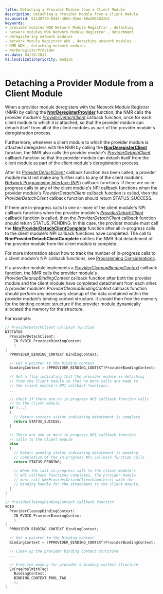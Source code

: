 ```yaml
---
title: Detaching a Provider Module from a Client Module
description: Detaching a Provider Module from a Client Module
ms.assetid: 011d0770-6942-480e-95ee-88a2903822b2
keywords:
- provider modules WDK Network Module Registrar , detaching
- network modules WDK Network Module Registrar , detachment
- deregistering network modules
- Network Module Registrar WDK , detaching network modules
- NMR WDK , detaching network modules
- NmrDeregisterProvider
ms.date: 04/20/2017
ms.localizationpriority: medium
---
```


# Detaching a Provider Module from a Client Module


When a provider module deregisters with the Network Module Registrar (NMR) by calling the [**NmrDeregisterProvider**](https://docs.microsoft.com/windows-hardware/drivers/ddi/netioddk/nf-netioddk-nmrderegisterprovider) function, the NMR calls the provider module's [*ProviderDetachClient*](https://docs.microsoft.com/windows-hardware/drivers/ddi/netioddk/nc-netioddk-npi_provider_detach_client_fn) callback function, once for each client module to which it is attached, so that the provider module can detach itself from all of the client modules as part of the provider module's deregistration process.

Furthermore, whenever a client module to which the provider module is attached deregisters with the NMR by calling the [**NmrDeregisterClient**](https://docs.microsoft.com/windows-hardware/drivers/ddi/netioddk/nf-netioddk-nmrderegisterclient) function, the NMR also calls the provider module's [*ProviderDetachClient*](https://docs.microsoft.com/windows-hardware/drivers/ddi/netioddk/nc-netioddk-npi_provider_detach_client_fn) callback function so that the provider module can detach itself from the client module as part of the client module's deregistration process.

After its [*ProviderDetachClient*](https://docs.microsoft.com/windows-hardware/drivers/ddi/netioddk/nc-netioddk-npi_provider_detach_client_fn) callback function has been called, a provider module must not make any further calls to any of the client module's [Network Programming Interface (NPI)](network-programming-interface.md) callback functions. If there are no in-progress calls to any of the client module's NPI callback functions when the provider module's *ProviderDetachClient* callback function is called, then the *ProviderDetachClient* callback function should return STATUS\_SUCCESS.

If there are in-progress calls to one or more of the client module's NPI callback functions when the provider module's [*ProviderDetachClient*](https://docs.microsoft.com/windows-hardware/drivers/ddi/netioddk/nc-netioddk-npi_provider_detach_client_fn) callback function is called, then the *ProviderDetachClient* callback function should return STATUS\_PENDING. In this case, the provider module must call the [**NmrProviderDetachClientComplete**](https://docs.microsoft.com/windows-hardware/drivers/ddi/netioddk/nf-netioddk-nmrproviderdetachclientcomplete) function after all in-progress calls to the client module's NPI callback functions have completed. The call to **NmrProviderDetachClientComplete** notifies the NMR that detachment of the provider module from the client module is complete.

For more information about how to track the number of in-progress calls to a client module's NPI callback functions, see [Programming Considerations](programming-considerations.md).

If a provider module implements a [*ProviderCleanupBindingContext*](https://docs.microsoft.com/windows-hardware/drivers/ddi/netioddk/nc-netioddk-npi_provider_cleanup_binding_context_fn) callback function, the NMR calls the provider module's *ProviderCleanupBindingContext* callback function after both the provider module and the client module have completed detachment from each other. A provider module's *ProviderCleanupBindingContext* callback function should perform any necessary cleanup of the data contained within the provider module's binding context structure. It should then free the memory for the binding context structure if the provider module dynamically allocated the memory for the structure.

For example:

```C++
// ProviderDetachClient callback function
NTSTATUS
  ProviderDetachClient(
    IN PVOID ProviderBindingContext
    )
{
  PPROVIDER_BINDING_CONTEXT BindingContext;

  // Get a pointer to the binding context
  BindingContext = (PPROVIDER_BINDING_CONTEXT)ProviderBindingContext;

  // Set a flag indicating that the provider module is detaching
  // from the client module so that no more calls are made to
  // the client module's NPI callback functions.
  ...

  // Check if there are no in-progress NPI callback function calls
  // to the client module
  if (...)
  {
    // Return success status indicating detachment is complete
    return STATUS_SUCCESS;
  }

  // There are one or more in-progress NPI callback function
  // calls to the client module
  else
  {
    // Return pending status indicating detachment is pending
    // completion of the in-progress NPI callback function calls
    return STATUS_PENDING;

    // When the last in-progress call to the client module's
    // NPI callback functions completes, the provider module
    // must call NmrProviderDetachClientComplete() with the
    // binding handle for the attachment to the client module.
  }
}

// ProviderCleanupBindingContext callback function
VOID
  ProviderCleanupBindingContext(
    IN PVOID ProviderBindingContext
    )
{
  PPROVIDER_BINDING_CONTEXT BindingContext;

  // Get a pointer to the binding context
  BindingContext = (PPROVIDER_BINDING_CONTEXT)ProviderBindingContext;

  // Clean up the provider binding context structure
  ...

  // Free the memory for provider's binding context structure
  ExFreePoolWithTag(
    BindingContext,
    BINDING_CONTEXT_POOL_TAG
    );
}
```

 

 





